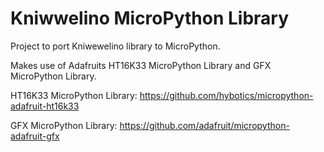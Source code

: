 # Kniwwelino MicroPython Library

Project to port Kniwewelino library to MicroPython.


Makes use of Adafruits HT16K33 MicroPython Library and GFX MicroPython Library.

HT16K33 MicroPython Library: https://github.com/hybotics/micropython-adafruit-ht16k33

GFX MicroPython Library: https://github.com/adafruit/micropython-adafruit-gfx
